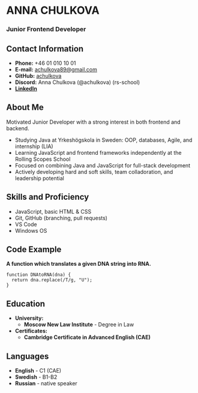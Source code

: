 # ANNA CHULKOVA
### Junior Frontend Developer
## Contact Information
- **Phone:** +46 01 010 10 01
- **E-mail:** [achulkova89@gmail.com](mailto:achulkova89@gmail.com)
- **GitHub:** [achulkova](https://github.com/achulkova)
- **Discord:** Anna Chulkova (@achulkova) (rs-school)
- [**LinkedIn**](https://www.linkedin.com/in/anna-chulkova-511970219/)
## About Me
Motivated Junior Developer with a strong interest in both frontend and backend.
- Studying Java at Yrkeshögskola in Sweden: OOP, databases, Agile, and internship (LIA)
- Learning JavaScript and frontend frameworks independently at the Rolling Scopes School
- Focused on combining Java and JavaScript for full-stack development
- Actively developing hard and soft skills, team colladoration, and leadership potential
## Skills and Proficiency
- JavaScript, basic HTML & CSS
- Git, GitHub (branching, pull requests)
- VS Code
- Windows OS
## Code Example
**A function which translates a given DNA string into RNA.**
```
function DNAtoRNA(dna) {
  return dna.replace(/T/g, "U");
}
```
## Education
- **University:**
  - **Moscow New Law Institute** - Degree in Law
- **Certificates:**
  - **Cambridge Certificate in Advanced English (CAE)**
## Languages
- **English** - C1 (CAE)
- **Swedish** - B1-B2
- **Russian** - native speaker